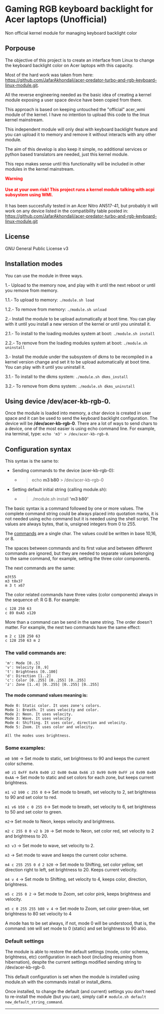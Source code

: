 # Gaming RGB keyboard backlight for Acer laptops (Unofficial)
Non official kernel module for managing keyboard backlight color


## Porpouse
The objective of this project is to create an interface from Linux to change the keyboard backlight color on Acer laptops with this capacity.

Most of the hard work was taken from here: https://github.com/JafarAkhondali/acer-predator-turbo-and-rgb-keyboard-linux-module.git.

All the reverse engineering needed as the basic idea of creating a kernel module exposing a user space device have been copied from there.

This approach is based on keeping untouched the "official" acer_wmi module of the kernel. I have no intention to upload this code to the linux kernel mainstream.

This independent module will only deal with keyboard backlight feature and you can upload it to memory and remove it without interacts with any other module.

The aim of this develop is also keep it simple, no additional services or python based translators are needed, just this kernel module.

This repo makes sense until this functionality will be included in other modules in the kernel mainstream.

<font color=red>**Warning**
#### Use at your own risk! This project runs a kernel module talking with acpi subsystem using WMI.</font>

It has been succesfully tested in an Acer Nitro AN517-41, but probably it will work on any device listed in the compatibility table posted in: https://github.com/JafarAkhondali/acer-predator-turbo-and-rgb-keyboard-linux-module.git


## License
GNU General Public License v3


## Installation modes
You can use the module in three ways.

1.- Upload to the memory now, and play with it until the next reboot or until you remove from memory.

1.1.- To upload to memory: `./module.sh load`

1.2.- To remove from memory: `./module.sh unload`

2.- Install the module to be upload automatically at boot time. You can play with it until you install a new version of the kernel or until you uninstall it.

2.1.- To install to the loading modules system at boot: `./module.sh install`

2.2.- To remove from the loading modules system at boot: `./module.sh uninstall`

3.- Install the module under the subsystem of dkms to be recompiled in a kernel version change and set it to be upload automatically at boot time. You can play with it until you uninstall it.

3.1.- To install to the dkms system: `./module.sh dkms_install`

3.2.- To remove from dkms system: `./module.sh dkms_uninstall`

## Using device /dev/acer-kb-rgb-0.
Once the module is loaded into memory, a char device is created in user space and it can be used to send the keyboard backlight configuration. The device will be **/dev/acer-kb-rgb-0**. There are a lot of ways to send chars to a device, one of the most easier is using echo command line. For example, ina terminal, type: `echo 'm3' > /dev/acer-kb-rgb-0`.

## Configuration syntax
This syntax is the same to:
- Sending commands to the device (acer-kb-rgb-0):
    - > echo **m3 b80** > /dev/acer-kb-rgb-0
- Setting default initial string (calling module.sh):
    - > ./module.sh install **'m3 b80'**

The basic syntax is a command followed by one or more values. The complete command string could be always placed into quotation marks, it is not needed using echo command but it is needed using the shell script. The values are always bytes, that is, unsigned integers from 0 to 255.

The [commands](#the-valid-commands-are) are a single char. The values could be written in base 10,16, or 8. 

The spaces between commands and its first value and between different commands are ignored, but they are needed to separate values belonging to the same command, for example, setting the three color components.

The next commands are the same:
```
m3t55
m3 t0x37
m 3 t x67
```

The color related commands have three vales (color components) always in the sequence of: R G B. For example:
```
c 128 250 63
c 89 0xA5 x120
```

More than a command can be send in the same string. The order doesn't matter. For example, the nest two commands have the same effect:
```
m 2 c 128 250 63
c 128 250 63 m 2
```

### The valid commands are:
```
'm': Mode [0..5]
'v': Velocity [0..9]
't': Brightness [0..100]
'd': Direction [1..2]
'c': Color [0..255] [0..255] [0..255]
'z': Zone [1..4] [0..255] [0..255] [0..255]
```
#### The mode command values meaning is:

```
Mode 0: Static color. It uses zone's colors.
Mode 1: Breath. It uses velocity and color.
Mode 2: Neon. It uses velocity.
Mode 3: Wave. It uses velocity 
Mode 4: Shifting. It uses color, direction and velocity.
Mode 5: Zoom. It uses color and velocity.

All the modes uses brightness.
```
### Some examples:

`m0 b90` -> Set mode to static, set brightness to 90 and keeps the current color scheme.

`m0 z1 0xFF 0xFA 0x00 z2 0x00 0xAA 0x66 z3 0x99 0x99 0xFF z4 0x99 0x00 0xAA` -> Set mode to static and set colors for each zone, but keeps current brightness.

`m1 v2 b90 c 255 0 0`-> Set mode to breath, set velocity to 2, set brightness to 90 and set color to red.

`m1 v6 b50 c 0 255 0`-> Set mode to breath, set velocity to 6, set brightness to 50 and set color to green.

`m2`-> Set mode to Neon, keeps velocity and brightness.

`m2 c 255 0 0 v2 b 20` -> Set mode to Neon, set color red, set velocity to 2 and brightness to 20.

`m3 v3` -> Set mode to wave, set velocity to 2.

`m3` -> Set mode to wave and keeps the current color scheme.

`m4 c 255 255 0 d 2 b20` -> Set mode to Shifting, set color yellow, set direction right to left, set brightness to 20. Keeps current velocity.

`m4 v 4` -> Set mode to Shifting, set velocity to 4, keeps color, direction, brightness.

`m5 c 255 0 2` -> Set mode to Zoom, set color pink, keeps brightness and velocity.

`m5 c 0 255 255 b80 v 4` -> Set mode to Zoom, set color green-blue, set brightness to 80 set velocity to 4

A mode has to be set always, if not, mode 0 will be understood, that is, the command: `b90` will set mode to 0 (static) and set brightness to 90 also.

### Default settings
The module is able to restore the default settings (mode, color schema, brightness, etc) configuration in each boot (including resuming from hibernation), despite the current settings modified sending string to /dev/acer-kb-rgb-0.

This default configuration is set when the module is installed using module.sh with the commands install or install_dkms.

Once installed, to change the default (and current) settings you don't need to re-install the module (but you can), simply call `# module.sh default new_default_string_command`.
___

